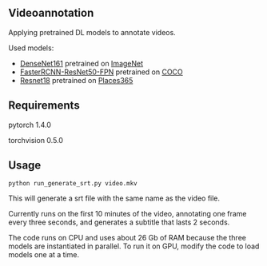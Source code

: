Videoannotation
--

Applying pretrained DL models to annotate videos. 

Used models: 
- [DenseNet161](https://arxiv.org/abs/1608.06993) pretrained on [ImageNet](http://image-net.org/challenges/LSVRC/2012/index)
- [FasterRCNN-ResNet50-FPN](https://arxiv.org/abs/1506.01497) pretrained on [COCO](http://cocodataset.org/#home) 
- [Resnet18](https://arxiv.org/abs/1512.03385) pretrained on [Places365](http://places2.csail.mit.edu/)

Requirements
--
pytorch 1.4.0

torchvision 0.5.0 

Usage
--
    python run_generate_srt.py video.mkv

This will generate a srt file with the same name as the video file. 

Currently runs on the first 10 minutes of the video, annotating one frame every three seconds, and generates a subtitle that lasts 2 seconds.

The code runs on CPU and uses about 26 Gb of RAM because the three models are instantiated in parallel. To run it on GPU, modify the code to load models one at a time. 